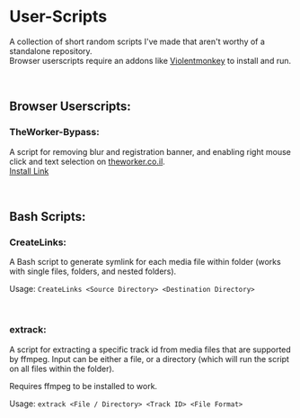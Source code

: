 # User-Scripts
A collection of short random scripts I've made that aren't worthy of a standalone repository.  
Browser userscripts require an addons like [Violentmonkey](https://github.com/violentmonkey/violentmonkey) to install and run.

<br />

## Browser Userscripts:
### TheWorker-Bypass:
A script for removing blur and registration banner, and enabling right mouse click and text selection on [theworker.co.il](https://theworker.co.il).  
[Install Link](https://raw.githubusercontent.com/MichaelYochpaz/User-Scripts/main/TheWorker-Bypass.js)

<br />

## Bash Scripts:
### CreateLinks:
A Bash script to generate symlink for each media file within folder (works with single files, folders, and nested folders).

Usage: ```CreateLinks <Source Directory> <Destination Directory>```

<br />

### extrack:
A script for extracting a specific track id from media files that are supported by ffmpeg.
Input can be either a file, or a directory (which will run the script on all files within the folder).

Requires ffmpeg to be installed to work.

Usage: ```extrack <File / Directory> <Track ID> <File Format>```
